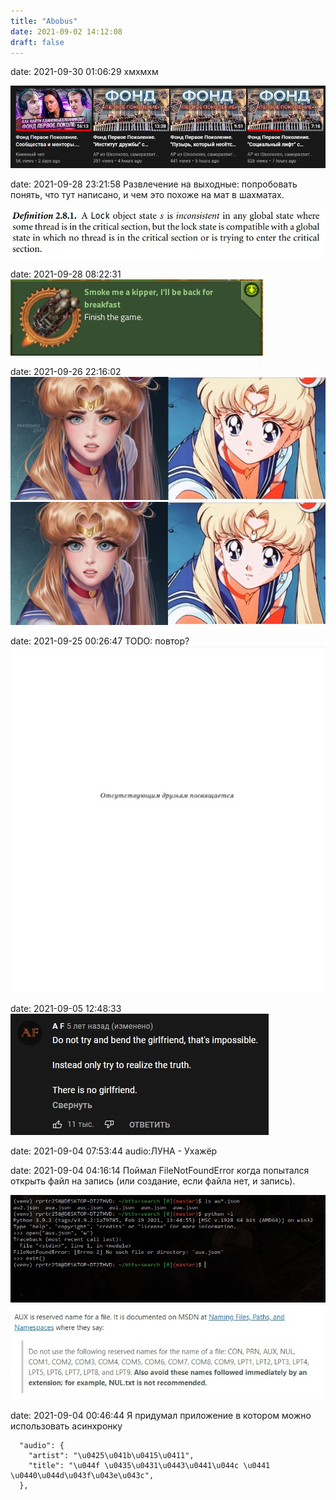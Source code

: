 ```yaml
---
title: "Abobus"
date: 2021-09-02 14:12:08
draft: false
---
```


date: 2021-09-30 01:06:29
хмхмхм

![](/img/vk/QF1tXfy6Zx8.jpg)

date: 2021-09-28 23:21:58
Развлечение на выходные: попробовать понять, что тут написано, и чем это похоже на мат в шахматах.

![](/img/vk/F2CuCk8VvrE.jpg)

date: 2021-09-28 08:22:31
![](/img/vk/clEfCo6_TlU.jpg)

date: 2021-09-26 22:16:02
![](/img/vk/m0b4QgJDoQ4.jpg)
![](/img/vk/oGP6mbZaxn8.jpg)

date: 2021-09-25 00:26:47
TODO: повтор?
![](/img/vk/nbET0QzjYUA.jpg)

date: 2021-09-05 12:48:33
![](/img/vk/8oHlQ2vwGgc.jpg)

date: 2021-09-04 07:53:44
audio:ЛУНА - Ухажёр

date: 2021-09-04 04:16:14
Поймал FileNotFoundError когда попытался открыть файл на запись (или создание, если файла нет, и запись).

![](/img/vk/1sjaVWNpFOc.jpg)
![](/img/vk/MmpYCcav_IU.jpg)

date: 2021-09-04 00:46:44
Я придумал приложение в котором можно использовать асинхронку

      "audio": {
        "artist": "\u0425\u041b\u0415\u0411",
        "title": "\u044f \u0435\u0431\u0443\u0441\u044c \u0441 \u0440\u044d\u043f\u043e\u043c",
      },
